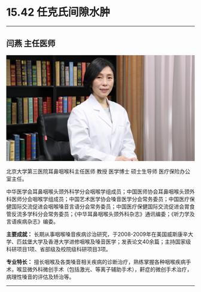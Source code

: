 # 15.42 任克氏间隙水肿

---

## 闫燕 主任医师

![1683939151353](image/c15_042/1683939151353.png)

北京大学第三医院耳鼻咽喉科主任医师 教授 医学博士 硕士生导师 医疗保险办公室主任。

中华医学会耳鼻咽喉头颈外科学分会咽喉学组成员；中国医师协会耳鼻咽喉头颈外科医师分会咽喉学组成员；中国艺术医学协会嗓音医学分会常务委员；中国医疗保健国际交流促进会咽喉嗓音言语分会常务委员；中国医疗保健国际交流促进会胃食管反流多学科分会常务委员；《中华耳鼻咽喉头颈外科杂志》通讯编委；《听力学及言语疾病杂志》编委。


**主要成就：** 长期从事咽喉嗓音疾病诊治研究，于2008-2009年在美国威斯康辛大学、匹兹堡大学及香港大学进修咽喉及嗓音医学；发表论文40余篇；主持国家级科研项目1项、省部级及校院级科研项目3项。


**专业特长：** 擅长咽喉及各类嗓音相关疾病的诊断治疗，熟练掌握各种咽喉疾病手术，喉显微外科微创手术（包括激光、等离子辅助手术），鼾症的微创手术治疗，病理性嗓音的评估及矫治等。

---
